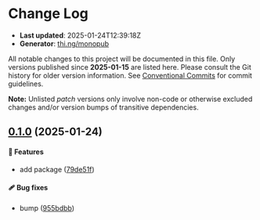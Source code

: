 # Change Log

- **Last updated**: 2025-01-24T12:39:18Z
- **Generator**: [thi.ng/monopub](https://thi.ng/monopub)

All notable changes to this project will be documented in this file.
Only versions published since **2025-01-15** are listed here.
Please consult the Git history for older version information.
See [Conventional Commits](https://conventionalcommits.org/) for commit guidelines.

**Note:** Unlisted _patch_ versions only involve non-code or otherwise excluded changes
and/or version bumps of transitive dependencies.

## [0.1.0](https://github.com/jackdbd/rapido/tree/@jackdbd/semantic-release-config@0.1.0) (2025-01-24)

#### 🚀 Features

- add package ([79de51f](https://github.com/jackdbd/rapido/commit/79de51f))

#### 🩹 Bug fixes

- bump ([955bdbb](https://github.com/jackdbd/rapido/commit/955bdbb))
